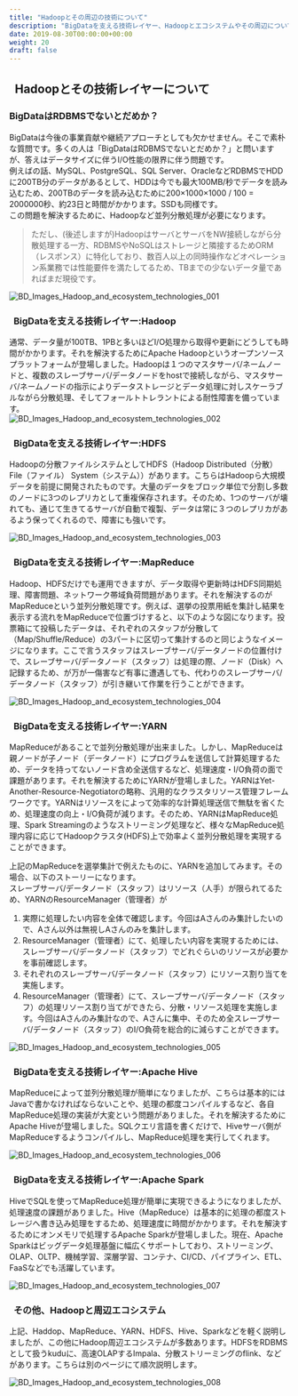 ```yaml
---
title: "Hadoopとその周辺の技術について"
description: "BigDataを支える技術レイヤー、Hadoopとエコシステムやその周辺についてを説明します。"
date: 2019-08-30T00:00:00+00:00
weight: 20
draft: false
---
```

<!-- descriptionがコンテンツの前に表示されます -->

<!-- コンテンツを書くときはこの下に記載ください -->

## &nbsp; Hadoopとその技術レイヤーについて

### BigDataはRDBMSでないとだめか？  
BigDataは今後の事業貢献や継続アプローチとしても欠かせません。そこで素朴な質問です。多くの人は「BigDataはRDBMSでないとだめか？」と問いますが、答えはデータサイズに伴うI/O性能の限界に伴う問題です。  
例えばの話、MySQL、PostgreSQL、SQL Server、OracleなどRDBMSでHDDに200TB分のデータがあるとして、HDDは今でも最大100MB/秒でデータを読み込むため、200TBのデータを読み込むために200×1000×1000 / 100 = 2000000秒、約23日と時間がかかります。SSDも同様です。  
この問題を解決するために、Hadoopなど並列分散処理が必要になります。  
>ただし、(後述しますが)HadoopはサーバとサーバをNW接続しながら分散処理する一方、RDBMSやNoSQLはストレージと隣接するためORM（レスポンス）に特化しており、数百人以上の同時操作などオペレーション系業務では性能要件を満たしてるため、TBまでの少ないデータ量であればまだ現役です。  

![BD_Images_Hadoop_and_ecosystem_technologies_001](../static_images/BD_Images_Hadoop_and_ecosystem_technologies_001.png)
<br>


### &nbsp; BigDataを支える技術レイヤー:Hadoop
通常、データ量が100TB、1PBと多いほどI/O処理から取得や更新にどうしても時間がかかります。それを解決するためにApache Hadoopというオープンソースプラットフォームが登場しました。Hadoopは１つのマスタサーバ/ネームノードと、複数のスレーブサーバ/データノードをhostで接続しながら、マスタサーバ/ネームノードの指示によりデータストレージとデータ処理に対しスケーラブルながら分散処理、そしてフォールトトレラントによる耐性障害を備っています。  
![BD_Images_Hadoop_and_ecosystem_technologies_002](../static_images/BD_Images_Hadoop_and_ecosystem_technologies_002.png)
<br>  

### &nbsp; BigDataを支える技術レイヤー:HDFS
Hadoopの分散ファイルシステムとしてHDFS（Hadoop Distributed（分散） File（ファイル） System（システム））があります。こちらはHadoopら大規模データを前提に開発されたものです。大量のデータをブロック単位で分割し多数のノードに3つのレプリカとして重複保存されます。そのため、1つのサーバが壊れても、通じて生きてるサーバが自動で複製、データは常に３つのレプリカがあるよう保ってくれるので、障害にも強いです。  

![BD_Images_Hadoop_and_ecosystem_technologies_003](../static_images/BD_Images_Hadoop_and_ecosystem_technologies_003.png)
<br>


### &nbsp; BigDataを支える技術レイヤー:MapReduce
Hadoop、HDFSだけでも運用できますが、データ取得や更新時はHDFS同期処理、障害問題、ネットワーク帯域負荷問題があります。それを解決するのがMapReduceという並列分散処理です。例えば、選挙の投票用紙を集計し結果を表示する流れをMapReduceで位置づけすると、以下のような図になります。投票箱にて投稿したデータは、それぞれのスタッフが分散して（Map/Shuffle/Reduce）の3パートに区切って集計するのと同じようなイメージになります。ここで言うスタッフはスレーブサーバ/データノードの位置付けで、スレーブサーバ/データノード（スタッフ）は処理の際、ノード（Disk）へ記録するため、が万が一傷害など有事に遭遇しても、代わりのスレーブサーバ/データノード（スタッフ）が引き継いて作業を行うことができます。  

![BD_Images_Hadoop_and_ecosystem_technologies_004](../static_images/BD_Images_Hadoop_and_ecosystem_technologies_004.png)
<br>

### &nbsp; BigDataを支える技術レイヤー:YARN
MapReduceがあることで並列分散処理が出来ました。しかし、MapReduceは親ノードが子ノード（データノード）にプログラムを送信して計算処理するため、データを持ってないノード含め全送信するなど、処理速度・I/O負荷の面で課題があります。それを解決するためにYARNが登場しました。YARNはYet-Another-Resource-Negotiatorの略称、汎用的なクラスタリソース管理フレームワークです。YARNはリソースをによって効率的な計算処理送信で無駄を省くため、処理速度の向上・I/O負荷が減ります。そのため、YARNはMapReduce処理、Spark Streamingのようなストリーミング処理など、様々なMapReduce処理内容に応じてHadoopクラスタ(HDFS)上で効率よく並列分散処理を実現することができます。  

上記のMapReduceを選挙集計で例えたものに、YARNを追加してみます。その場合、以下のストーリーになります。  
スレーブサーバ/データノード（スタッフ）はリソース（人手）が限られてるため、YARNのResourceManager（管理者）が   
1. 実際に処理したい内容を全体で確認します。今回はAさんのみ集計したいので、Aさん以外は無視しAさんのみを集計します。     
2. ResourceManager（管理者）にて、処理したい内容を実現するためには、スレーブサーバ/データノード（スタッフ）でどれぐらいのリソースが必要かを事前確認します。     
3. それぞれのスレーブサーバ/データノード（スタッフ）にリソース割り当てを実施します。     
4. ResourceManager（管理者）にて、スレーブサーバ/データノード（スタッフ）の処理リソース割り当てができたら、分散・リソース処理を実施します。今回はAさんのみ集計なので、Aさんに集中、そのため全スレーブサーバ/データノード（スタッフ）のI/O負荷を総合的に減らすことができます。     
   

![BD_Images_Hadoop_and_ecosystem_technologies_005](../static_images/BD_Images_Hadoop_and_ecosystem_technologies_005.png)
<br>


### &nbsp; BigDataを支える技術レイヤー:Apache Hive  
MapReduceによって並列分散処理が簡単になりましたが、こちらは基本的にはJavaで書かなければならないことや、処理の都度コンパイルするなど、各自MapReduce処理の実装が大変という問題がありました。それを解決するためにApache Hiveが登場しました。SQLクエリ言語を書くだけで、Hiveサーバ側がMapReduceするようコンパイルし、MapReduce処理を実行してくれます。  

![BD_Images_Hadoop_and_ecosystem_technologies_006](../static_images/BD_Images_Hadoop_and_ecosystem_technologies_006.png)
<br>


### &nbsp; BigDataを支える技術レイヤー:Apache Spark  
HiveでSQLを使ってMapReduce処理が簡単に実現できるようになりましたが、処理速度の課題がありました。Hive（MapReduce）は基本的に処理の都度ストレージへ書き込み処理をするため、処理速度に時間がかかります。それを解決するためにオンメモリで処理するApache Sparkが登場しました。現在、Apache Sparkはビッグデータ処理基盤に幅広くサポートしており、ストリーミング、OLAP、OLTP、機械学習、深層学習、コンテナ、CI/CD、パイプライン、ETL、FaaSなどでも活躍しています。  

![BD_Images_Hadoop_and_ecosystem_technologies_007](../static_images/BD_Images_Hadoop_and_ecosystem_technologies_007.png)
<br>


### &nbsp; その他、Hadoopと周辺エコシステム  
上記、Haddop、MapReduce、YARN、HDFS、Hive、Sparkなどを軽く説明しましたが、この他にHadoop周辺エコシステムが多数あります。HDFSをRDBMSとして扱うkuduに、高速OLAPするImpala、分散ストリーミングのflink、などがあります。こちらは別のページにて順次説明します。  

![BD_Images_Hadoop_and_ecosystem_technologies_008](../static_images/BD_Images_Hadoop_and_ecosystem_technologies_008.png)
<br>


